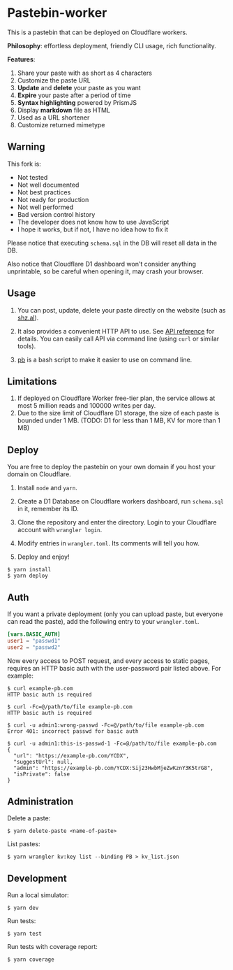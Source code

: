 # Pastebin-worker

This is a pastebin that can be deployed on Cloudflare workers.

**Philosophy**: effortless deployment, friendly CLI usage, rich functionality. 

**Features**:

1. Share your paste with as short as 4 characters
2. Customize the paste URL
4. **Update** and **delete** your paste as you want
5. **Expire** your paste after a period of time
6. **Syntax highlighting** powered by PrismJS
7. Display **markdown** file as HTML
8. Used as a URL shortener
9. Customize returned mimetype

## Warning

This fork is:

- Not tested
- Not well documented
- Not best practices
- Not ready for production
- Not well performed
- Bad version control history
- The developer does not know how to use JavaScript
- I hope it works, but if not, I have no idea how to fix it

Please notice that executing `schema.sql` in the DB will reset all data in the DB.

Also notice that Cloudflare D1 dashboard won't consider anything unprintable, so be careful when opening it, may crash your browser.

## Usage

1. You can post, update, delete your paste directly on the website (such as [shz.al](https://shz.al)). 

2. It also provides a convenient HTTP API to use. See [API reference](doc/api.md) for details. You can easily call API via command line (using `curl` or similar tools). 

3. [pb](/scripts) is a bash script to make it easier to use on command line.

## Limitations

1. If deployed on Cloudflare Worker free-tier plan, the service allows at most 5 million reads and 100000 writes per day.
2. Due to the size limit of Cloudflare D1 storage, the size of each paste is bounded under 1 MB. (TODO: D1 for less than 1 MB, KV for more than 1 MB)

## Deploy

You are free to deploy the pastebin on your own domain if you host your domain on Cloudflare. 

1. Install `node` and `yarn`.

2. Create a D1 Database on Cloudflare workers dashboard, run `schema.sql` in it, remember its ID.

3. Clone the repository and enter the directory. Login to your Cloudflare account with `wrangler login`.

4. Modify entries in `wrangler.toml`. Its comments will tell you how.

5. Deploy and enjoy!

```shell
$ yarn install
$ yarn deploy
```

## Auth

If you want a private deployment (only you can upload paste, but everyone can read the paste), add the following entry to your `wrangler.toml`.

```toml
[vars.BASIC_AUTH]
user1 = "passwd1"
user2 = "passwd2"
```

Now every access to POST request, and every access to static pages, requires an HTTP basic auth with the user-password pair listed above. For example:

```shell
$ curl example-pb.com
HTTP basic auth is required

$ curl -Fc=@/path/to/file example-pb.com
HTTP basic auth is required

$ curl -u admin1:wrong-passwd -Fc=@/path/to/file example-pb.com
Error 401: incorrect passwd for basic auth

$ curl -u admin1:this-is-passwd-1 -Fc=@/path/to/file example-pb.com
{
  "url": "https://example-pb.com/YCDX",
  "suggestUrl": null,
  "admin": "https://example-pb.com/YCDX:Sij23HwbMjeZwKznY3K5trG8",
  "isPrivate": false
}
```

## Administration
Delete a paste:
```console
$ yarn delete-paste <name-of-paste>
```

List pastes:
```console
$ yarn wrangler kv:key list --binding PB > kv_list.json
```

## Development

Run a local simulator:
```console
$ yarn dev
```

Run tests:
```console
$ yarn test
```

Run tests with coverage report:
```console
$ yarn coverage
```
